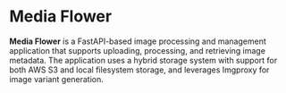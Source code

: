 # Media Flower

**Media Flower** is a FastAPI-based image processing and management application that supports uploading, processing, and retrieving image metadata. The application uses a hybrid storage system with support for both AWS S3 and local filesystem storage, and leverages Imgproxy for image variant generation.
